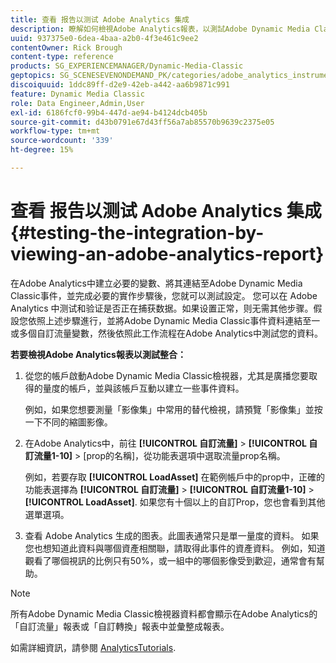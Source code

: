 ```yaml
---
title: 查看 报告以测试 Adobe Analytics 集成
description: 瞭解如何檢視Adobe Analytics報表，以測試Adobe Dynamic Media Classic中的整合。
uuid: 937375e0-6dea-4baa-a2b0-4f3e461c9ee2
contentOwner: Rick Brough
content-type: reference
products: SG_EXPERIENCEMANAGER/Dynamic-Media-Classic
geptopics: SG_SCENESEVENONDEMAND_PK/categories/adobe_analytics_instrumentation_kit
discoiquuid: 1ddc89ff-d2e9-42eb-a442-aa6b9871c991
feature: Dynamic Media Classic
role: Data Engineer,Admin,User
exl-id: 6186fcf0-99b4-447d-ae94-b4124dcb405b
source-git-commit: d43b0791e67d43ff56a7ab85570b9639c2375e05
workflow-type: tm+mt
source-wordcount: '339'
ht-degree: 15%

---
```


# 查看 报告以测试 Adobe Analytics 集成{#testing-the-integration-by-viewing-an-adobe-analytics-report}

在Adobe Analytics中建立必要的變數、將其連結至Adobe Dynamic Media Classic事件，並完成必要的實作步驟後，您就可以測試設定。 您可以在 Adobe Analytics 中测试和验证是否正在捕获数据。如果设置正常，则无需其他步骤。假設您依照上述步驟進行，並將Adobe Dynamic Media Classic事件資料連結至一或多個自訂流量變數，然後依照此工作流程在Adobe Analytics中測試您的資料。

**若要檢視Adobe Analytics報表以測試整合：**

1. 從您的帳戶啟動Adobe Dynamic Media Classic檢視器，尤其是廣播您要取得的量度的帳戶，並與該帳戶互動以建立一些事件資料。

   例如，如果您想要測量「影像集」中常用的替代檢視，請預覽「影像集」並按一下不同的縮圖影像。

1. 在Adobe Analytics中，前往 **[!UICONTROL 自訂流量]** > **[!UICONTROL 自訂流量1-10]** > [prop的名稱]，從功能表選項中選取流量prop名稱。

   例如，若要存取 **[!UICONTROL LoadAsset]** 在範例帳戶中的prop中，正確的功能表選擇為 **[!UICONTROL 自訂流量]** > **[!UICONTROL 自訂流量1-10]** > **[!UICONTROL LoadAsset]**. 如果您有十個以上的自訂Prop，您也會看到其他選單選項。

1. 查看 Adobe Analytics 生成的图表。此圖表通常只是單一量度的資料。 如果您也想知道此資料與哪個資產相關聯，請取得此事件的資產資料。 例如，知道觀看了哪個視訊的比例只有50%，或一組中的哪個影像受到歡迎，通常會有幫助。

>[!NOTE]
>
>所有Adobe Dynamic Media Classic檢視器資料都會顯示在Adobe Analytics的「自訂流量」報表或「自訂轉換」報表中並彙整成報表。

如需詳細資訊，請參閱 [AnalyticsTutorials](https://experienceleague.adobe.com/docs/analytics-learn/tutorials/overview.html).